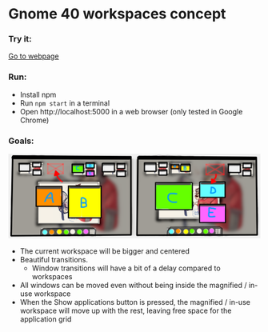 Gnome 40 workspaces concept
===========================

### Try it:
[Go to webpage](https://pronink.github.io/gnome40-workspaces-concept/src/)

### Run:
- Install npm
- Run `npm start` in a terminal
- Open http://localhost:5000 in a web browser (only tested in Google Chrome)

### Goals:
![](readme_assets/Gnome%2040.png)
- The current workspace will be bigger and centered
- Beautiful transitions. 
    - Window transitions will have a bit of a delay compared to workspaces
- All windows can be moved even without being inside the magnified / in-use workspace
- When the Show applications button is pressed, the magnified / in-use workspace will move up with the rest, leaving free space for 
the application grid 
